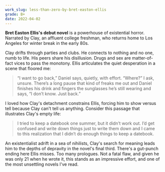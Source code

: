 ```yaml
---
work_slug: less-than-zero-by-bret-easton-ellis
grade: B+
date: 2022-04-02
---
```


**Bret Easton Ellis's debut novel** is a powerhouse of existential horror. Narrated by Clay, an affluent college freshman, who returns home to Los Angeles for winter break in the early 80s.

<!-- end -->

Clay drifts through parties and clubs. He connects to nothing and no one, numb to life. His peers share his disillusion. Drugs and sex are matter-of-fact vices to pass the monotony. Ellis articulates the quiet desperation in a scene that floored me:

> “I want to go back,” Daniel says, quietly, with effort.
> “Where?” I ask, unsure.
> There’s a long pause that kind of freaks me out and Daniel finishes his drink and fingers the sunglasses he’s still wearing and says, “I don’t know. Just back.”

I loved how Clay's detachment constrains Ellis, forcing him to show versus tell because Clay can't tell us anything. Consider this passage that illustrates Clay's empty life:

> I tried to keep a datebook one summer, but it didn’t work out. I’d get confused and write down things just to write them down and I came to this realization that I didn’t do enough things to keep a datebook.

An existentialist adrift in a sea of nihilists, Clay's search for meaning leads him to the depths of depravity in the novel's final third. There's a gut-punch ending here Ellis misses. Too many prologues. Not a fatal flaw, and given he was only 21 when he wrote it, this stands as an impressive effort, and one of the most unsettling novels I've read.